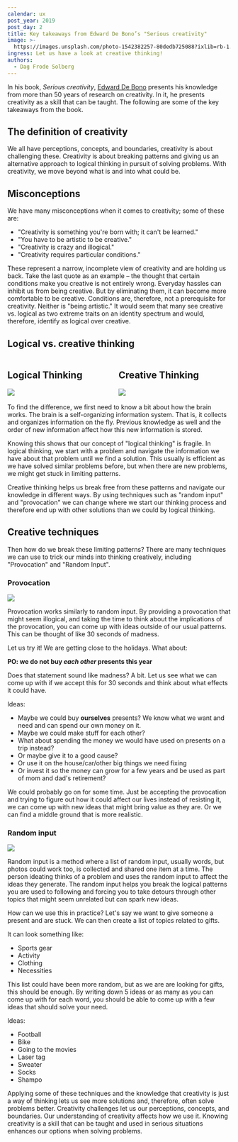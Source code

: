 ```yaml
---
calendar: ux
post_year: 2019
post_day: 2
title: Key takeaways from Edward De Bono’s "Serious creativity"
image: >-
  https://images.unsplash.com/photo-1542382257-80dedb725088?ixlib=rb-1.2.1&ixid=eyJhcHBfaWQiOjEyMDd9&auto=format&fit=crop&w=1400&q=80
ingress: Let us have a look at creative thinking!
authors:
  - Dag Frode Solberg
---
```

In his book, _Serious creativity_, [Edward De Bono](https://www.debono.com/) presents his knowledge from more than 50 years of research on creativity. In it, he presents creativity as a skill that can be taught. The following are some of the key takeaways from the book.

## The definition of creativity
We all have perceptions, concepts, and boundaries, creativity is about challenging these. Creativity is about breaking patterns and giving us an alternative approach to logical thinking in pursuit of solving problems. With creativity, we move beyond what is and into what could be. 

## Misconceptions
We have many misconceptions when it comes to creativity; some of these are:
- "Creativity is something you're born with; it can't be learned."
- "You have to be artistic to be creative."
- "Creativity is crazy and illogical."
- "Creativity requires particular conditions."

These represent a narrow, incomplete view of creativity and are holding us back. Take the last quote as an example – the thought that certain conditions make you creative is not entirely wrong. Everyday hassles can inhibit us from being creative. But by eliminating them, it can become more comfortable to be creative. Conditions are, therefore, not a prerequisite for creativity. Neither is "being artistic." It would seem that many see creative vs. logical as two extreme traits on an identity spectrum and would, therefore, identify as logical over creative.


## Logical vs. creative thinking

<div style="text-align:top;">
<span style="width:49%; display:inline-block;text-align:top;">
  <h2>Logical Thinking</h2>
<img style="max-width:100%;" src="https://dagfrode.no/artikler/jul/serious-creativity/logical-thinking.png"/>
</span>

<span style="width:49%; display:inline-block;text-align:top;">
  <h2>Creative Thinking</h2>
<img style="max-width:100%; " src="https://dagfrode.no/artikler/jul/serious-creativity/creative-thinking.png"/>
</span>
</div>

To find the difference, we first need to know a bit about how the brain works. 
The brain is a self-organizing information system. That is, it collects and organizes information on the fly. Previous knowledge as well and the order of new information affect how this new information is stored.

Knowing this shows that our concept of "logical thinking" is fragile. In logical thinking, we start with a problem and navigate the information we have about that problem until we find a solution. This usually is efficient as we have solved similar problems before, but when there are new problems, we might get stuck in limiting patterns. 

Creative thinking helps us break free from these patterns and navigate our knowledge in different ways. By using techniques such as "random input" and "provocation" we can change where we start our thinking process and therefore end up with other solutions than we could by logical thinking. 


## Creative techniques
Then how do we break these limiting patterns? There are many techniques we can use to trick our minds into thinking creatively, including "Provocation" and "Random Input".

### Provocation


<img class="wide-image" src="https://images.unsplash.com/photo-1494253109108-2e30c049369b?ixlib=rb-1.2.1&ixid=eyJhcHBfaWQiOjEyMDd9&auto=format&fit=crop&w=1950&q=80"/>

Provocation works similarly to random input. By providing a provocation that might seem illogical, and taking the time to think about the implications of the provocation, you can come up with ideas outside of our usual patterns. This can be thought of like 30 seconds of madness. 

Let us try it! We are getting close to the holidays. What about:

**PO: we do not buy _each other_ presents this year**

Does that statement sound like madness? A bit. Let us see what we can come up with if we accept this for 30 seconds and think about what effects it could have.

Ideas:
- Maybe we could buy **ourselves** presents? We know what we want and need and can spend our own money on it.
- Maybe we could make stuff for each other?
- What about spending the money we would have used on presents on a trip instead?
- Or maybe give it to a good cause?
- Or use it on the house/car/other big things we need fixing
- Or invest it so the money can grow for a few years and be used as part of mom and dad's retirement?

We could probably go on for some time. Just be accepting the provocation and trying to figure out how it could affect our lives instead of resisting it, we can come up with new ideas that might bring value as they are. Or we can find a middle ground that is more realistic. 

### Random input


<img class="wide-image" src="https://images.unsplash.com/photo-1484480974693-6ca0a78fb36b?ixlib=rb-1.2.1&ixid=eyJhcHBfaWQiOjEyMDd9&auto=format&fit=crop&w=1952&q=80"/>


Random input is a method where a list of random input, usually words, but photos could work too, is collected and shared one item at a time. The person ideating thinks of a problem and uses the random input to affect the ideas they generate. The random input helps you break the logical patterns you are used to following and forcing you to take detours through other topics that might seem unrelated but can spark new ideas.

How can we use this in practice? Let's say we want to give someone a present and are stuck. We can then create a list of topics related to gifts. 

It can look something like:
- Sports gear
- Activity
- Clothing
- Necessities


This list could have been more random, but as we are are looking for gifts, this should be enough. By writing down 5 ideas or as many as you can come up with for each word, you should be able to come up with a few ideas that should solve your need. 

Ideas:
- Football
- Bike
- Going to the movies
- Laser tag
- Sweater
- Socks
- Shampo

Applying some of these techniques and the knowledge that creativity is just a way of thinking lets us see more solutions and, therefore, often solve problems better. Creativity challenges let us our perceptions, concepts, and boundaries. Our understanding of creativity affects how we use it. Knowing creativity is a skill that can be taught and used in serious situations enhances our options when solving problems. 




